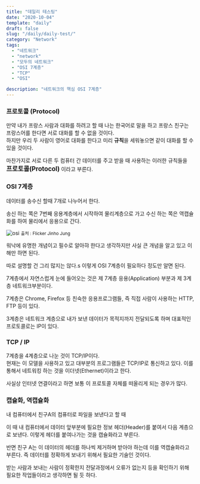 ```yaml
---
title: "데일리 테스팅"
date: "2020-10-04"
template: "daily"
draft: false
slug: "/daily/daily-test/"
category: "Network"
tags:
  - "네트워크"
  - "network"
  - "모두의 네트워크"
  - "OSI 7계층"
  - "TCP"
  - "OSI"

description: "네트워크의 핵심 OSI 7계층"
---
```


### 프로토콜 (Protocol)

만약 내가 프랑스 사람과 대화를 하려고 할 때 나는 한국어로 말을 하고 프랑스 친구는 프랑스어를 한다면 서로 대화를 할 수 없을 것이다.<br>
하지만 우리 두 사람이 영어로 대화를 한다고 미리 **규칙**을 세워놓으면 같이 대화를 할 수 있을 것이다.

마찬가지로 서로 다른 두 컴퓨터 간 데이터를 주고 받을 때 사용하는 이러한 규칙들을 <br>
<span class="color--red noto" style="font-weight: bold; font-size: 1.2em;">프로토콜(Protocol)</span> 이라고 부른다.

### OSI 7계층

데이터를 송수신 할때 7개로 나누어서 한다.

송신 하는 쪽은 7번째 응용계층에서 시작하여 물리계층으로 가고
수신 하는 쪽은 역캡슐화를 하여 물리에서 응용으로 간다.

![osi](/media/images/network/OSI/OSI.png)
<small class="caption">출처 : Flicker Jinho Jung</small>

워낙에 유명한 개념이고 필수로 알아햐 한다고 생각하지만 사실 큰 개념을 알고 있고 이해만 하면 된다.

따로 설명할 건 그리 많지는 않다.s
이렇게 OSI 7계층이 필요하다 정도만 알면 된다.

7계층에서 자연스럽게 눈에 들어오는 것은
제 <span class="color--red">7계층 응용(Application)</span> 부분과 제 3계층 <span class="color--red">네트워크</span>부분이다.

7계층은 Chrome, Firefox 등 친숙한 응용프로그램들, 즉 직접 사람이 사용하는 <span class="color--red">HTTP, FTP 등이 있다.</span>

3계층은 네트워크 계층으로 내가 보낸 데이터가 목적지까지 전달되도록 하며 대표적인 프로토콜로는 <span class="color--red">IP</span>이 있다.

### TCP / IP

7계층을 4계층으로 나눈 것이 TCP/IP이다.<br>
현재는 이 모델을 사용하고 있고 대부분의 프로그램들은 TCP/IP로 통신하고 있다.
이를 통해서 네트워킹 하는 것을 <span class='color--red highlight'>이더넷(Ethernet)</span>이라고 한다.

사실상 인터넷 연결이라고 하면 보통 이 프로토콜 자체를 떠올리게 되는 경우가 많다.

### 캡슐화, 역캡슐화

내 컴퓨터에서 친구A의 컴퓨터로 파일을 보낸다고 할 때

이 때 내 컴퓨터에서 데이터 앞부분에 필요한 정보 헤더(Header)를 붙여서 다음 계층으로 보낸다. 이렇게 헤더를 붙여나가는 것을 <span class="color--red">캡슐화</span>라고 부른다.

반면 친구 A는 이 데이터의 헤더를 하나씩 제거하며 받아야 하는데 이를 <span class="color--red">역캡슐화</span>라고 부른다.
즉 데이터를 정확하게 보내기 위해서 필요한 기술인 것이다.

받는 사람과 보내는 사람이 정확한지 전달과정에서 오류가 없는지 등을 확인하기 위해 필요한 작업들이라고 생각하면 될 듯 하다.
